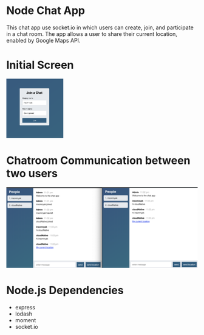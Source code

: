 # **Node Chat App**

This chat app use socket.io in which users can create, join, and participate in a chat room. The app allows a user to share their current location, enabled by Google Maps API.

# **Initial Screen**
<img src="/images/join-chat.png" width="40%" style="width:40%;max-width:150px !important"/>

# **Chatroom Communication between two users**
![chatroom sample](/images/chatroom-sample.png)

# Node.js Dependencies
  - express
  - lodash
  - moment
  - socket.io
